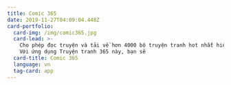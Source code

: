 ```yaml
---
title: Comic 365
date: 2019-11-27T04:09:04.448Z
card-portfolio:
  card-img: /img/comic365.jpg
  card-lead: >-
    Cho phép đọc truyện và tải về hơn 4000 bộ truyện tranh hot nhất hiện nay.
    Với ứng dụng Truyện tranh 365 này, bạn sẽ 
  card-title: Comic 365
  language: vn
  tag-card: app
---
```


